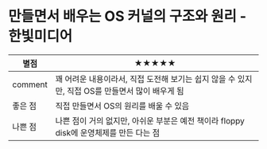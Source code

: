 # 만들면서 배우는 OS 커널의 구조와 원리 - 한빛미디어

| 별점    | ★★★★★                                                        |
| ------- | ------------------------------------------------------------ |
| comment | 꽤 어려운 내용이라서, 직접 도전해 보기는 쉽지 않을 수 있지만, 직접 OS를 만들면서 많이 배우게 됨 |
| 좋은 점 | 직접 만들면서 OS의 원리를 배울 수 있음                       |
| 나쁜 점 | 나쁜 점이 거의 없지만, 아쉬운 부분은 예전 책이라 floppy disk에 운영체제를 만든 다는 점 |

